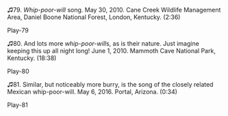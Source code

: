 ♫79. *Whip-poor-will* song. May 30, 2010. Cane Creek Wildlife Management
Area, Daniel Boone National Forest, London, Kentucky. (2:36)

Play-79

♫80. And lots more *whip-poor-will*s, as is their nature. Just imagine
keeping this up all night long! June 1, 2010. Mammoth Cave National
Park, Kentucky. (18:38)

Play-80

♫81. Similar, but noticeably more burry, is the song of the closely
related Mexican whip-poor-will. May 6, 2016. Portal, Arizona. (0:34)

Play-81
